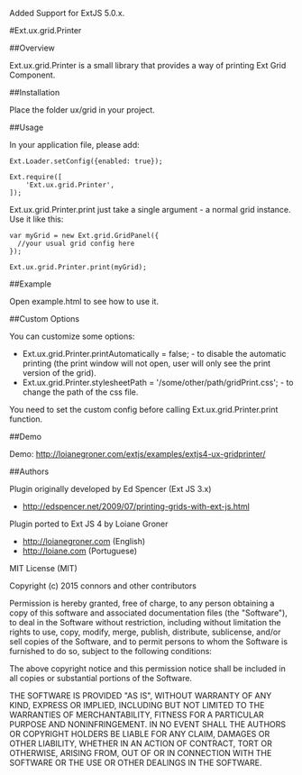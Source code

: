 Added Support for ExtJS 5.0.x.

#Ext.ux.grid.Printer 

##Overview

Ext.ux.grid.Printer is a small library that provides a way of printing Ext Grid Component.

##Installation

Place the folder ux/grid in your project.

##Usage

In your application file, please add:

    Ext.Loader.setConfig({enabled: true});

    Ext.require([
        'Ext.ux.grid.Printer',
    ]);


Ext.ux.grid.Printer.print just take a single argument - a normal grid instance. Use it like this:

    var myGrid = new Ext.grid.GridPanel({
      //your usual grid config here
    });

    Ext.ux.grid.Printer.print(myGrid);

##Example

Open example.html to see how to use it.

##Custom Options

You can customize some options:

* Ext.ux.grid.Printer.printAutomatically = false; - to disable the automatic printing (the print window will not open, user will only see the print version of the grid).
* Ext.ux.grid.Printer.stylesheetPath = '/some/other/path/gridPrint.css'; - to change the path of the css file.

You need to set the custom config before calling Ext.ux.grid.Printer.print function.

##Demo

Demo: http://loianegroner.com/extjs/examples/extjs4-ux-gridprinter/

##Authors

Plugin originally developed by Ed Spencer (Ext JS 3.x)
* http://edspencer.net/2009/07/printing-grids-with-ext-js.html

Plugin ported to Ext JS 4 by Loiane Groner
* http://loianegroner.com (English)
* http://loiane.com (Portuguese)

MIT License (MIT)

Copyright (c) 2015 connors and other contributors

Permission is hereby granted, free of charge, to any person obtaining a copy of
this software and associated documentation files (the "Software"), to deal in
the Software without restriction, including without limitation the rights to
use, copy, modify, merge, publish, distribute, sublicense, and/or sell copies of
the Software, and to permit persons to whom the Software is furnished to do so,
subject to the following conditions:

The above copyright notice and this permission notice shall be included in all
copies or substantial portions of the Software.

THE SOFTWARE IS PROVIDED "AS IS", WITHOUT WARRANTY OF ANY KIND, EXPRESS OR
IMPLIED, INCLUDING BUT NOT LIMITED TO THE WARRANTIES OF MERCHANTABILITY, FITNESS
FOR A PARTICULAR PURPOSE AND NONINFRINGEMENT. IN NO EVENT SHALL THE AUTHORS OR
COPYRIGHT HOLDERS BE LIABLE FOR ANY CLAIM, DAMAGES OR OTHER LIABILITY, WHETHER
IN AN ACTION OF CONTRACT, TORT OR OTHERWISE, ARISING FROM, OUT OF OR IN
CONNECTION WITH THE SOFTWARE OR THE USE OR OTHER DEALINGS IN THE SOFTWARE.

